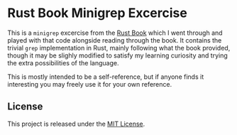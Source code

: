 # Rust Book Minigrep Excercise

This is a `minigrep` excercise from the [Rust Book](https://doc.rust-lang.org/book/)
which I went through and played with that code alongside reading through the book. It
contains the trivial `grep` implementation in Rust, mainly following what the book
provided, though it may be slighly modified to satisfy my learning curiosity and trying
the extra possibilities of the language.

This is mostly intended to be a self-reference, but if anyone finds it interesting you
may freely use it for your own reference.


## License

This project is released under the [MIT License](LICENSE).
